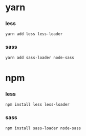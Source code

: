 # yarn

### less

`yarn add less less-loader`

### sass

`yarn add sass-loader node-sass`





# npm

### less

`npm install less less-loader`

### sass

`npm install sass-loader node-sass`



